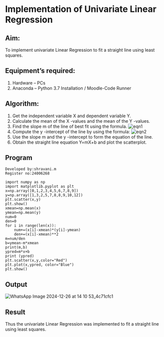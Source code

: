 # Implementation of Univariate Linear Regression
## Aim:
To implement univariate Linear Regression to fit a straight line using least squares.
## Equipment’s required:
1.	Hardware – PCs
2.	Anaconda – Python 3.7 Installation / Moodle-Code Runner
## Algorithm:
1.	Get the independent variable X and dependent variable Y.
2.	Calculate the mean of the X -values and the mean of the Y -values.
3.	Find the slope m of the line of best fit using the formula.
 ![eqn1](./eq1.jpg)
4.	Compute the y -intercept of the line by using the formula:
![eqn2](./eq2.jpg)  
5.	Use the slope m and the y -intercept to form the equation of the line.
6.	Obtain the straight line equation Y=mX+b and plot the scatterplot.
## Program
```
Developed by:shravani.m
Register no:24006268
```
```
import numpy as np
import matplotlib.pyplot as plt 
x=np.array([0,1,2,3,4,5,6,7,8,9])
y=np.array([1,3,2,5,7,8,8,9,10,12])
plt.scatter(x,y)
plt.show()
xmean=np.mean(x)
ymean=np.mean(y)
num=0
den=0
for i in range(len(x)):
    num+=(x[i]-xmean)*(y[i]-ymean)
    den+=(x[i]-xmean)**2
m=num/den
b=ymean-m*xmean
print(m,b)
ypred=m*x+b
print (ypred)
plt.scatter(x,y,color="Red")
plt.plot(x,ypred, color="Blue")
plt.show()
```
## Output
![WhatsApp Image 2024-12-26 at 14 10 53_4c71cfc1](https://github.com/user-attachments/assets/d6251e1b-ed5a-43f2-b5ea-bca137169ecc)


## Result
Thus the univariate Linear Regression was implemented to fit a straight line using least squares.
